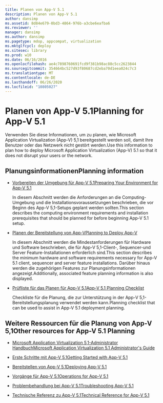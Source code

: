 ```yaml
---
title: Planen von App-V 5.1
description: Planen von App-V 5.1
author: dansimp
ms.assetid: 8d84e679-0bd3-4864-976b-a3cbe6eafba6
ms.reviewer: ''
manager: dansimp
ms.author: dansimp
ms.pagetype: mdop, appcompat, virtualization
ms.mktglfcycl: deploy
ms.sitesec: library
ms.prod: w10
ms.date: 06/16/2016
ms.openlocfilehash: ae4c7898760691fcd9f381b98ac88c5cc2623844
ms.sourcegitcommit: 354664bc527d93f80687cd2eba70d1eea024c7c3
ms.translationtype: MT
ms.contentlocale: de-DE
ms.lasthandoff: 06/26/2020
ms.locfileid: "10805027"
---
```

# <span data-ttu-id="d7488-103">Planen von App-V 5.1</span><span class="sxs-lookup"><span data-stu-id="d7488-103">Planning for App-V 5.1</span></span>


<span data-ttu-id="d7488-104">Verwenden Sie diese Informationen, um zu planen, wie Microsoft Application Virtualization (App-V) 5,1 bereitgestellt werden soll, damit Ihre Benutzer oder das Netzwerk nicht gestört werden.</span><span class="sxs-lookup"><span data-stu-id="d7488-104">Use this information to plan how to deploy Microsoft Application Virtualization (App-V) 5.1 so that it does not disrupt your users or the network.</span></span>

## <span data-ttu-id="d7488-105">Planungsinformationen</span><span class="sxs-lookup"><span data-stu-id="d7488-105">Planning information</span></span>


-   [<span data-ttu-id="d7488-106">Vorbereiten der Umgebung für App-V 5.1</span><span class="sxs-lookup"><span data-stu-id="d7488-106">Preparing Your Environment for App-V 5.1</span></span>](preparing-your-environment-for-app-v-51.md)

    <span data-ttu-id="d7488-107">In diesem Abschnitt werden die Anforderungen an die Computing-Umgebung und die Installationsvoraussetzungen beschrieben, die vor Beginn des App-V 5,1-Setups geplant werden sollten.</span><span class="sxs-lookup"><span data-stu-id="d7488-107">This section describes the computing environment requirements and installation prerequisites that should be planned for before beginning App-V 5.1 setup.</span></span>

-   [<span data-ttu-id="d7488-108">Planen der Bereitstellung von App-V</span><span class="sxs-lookup"><span data-stu-id="d7488-108">Planning to Deploy App-V</span></span>](planning-to-deploy-app-v51.md)

    <span data-ttu-id="d7488-109">In diesem Abschnitt werden die Mindestanforderungen für Hardware und Software beschrieben, die für App-V 5,1-Client-, Sequencer-und Server Feature-Installationen erforderlich sind.</span><span class="sxs-lookup"><span data-stu-id="d7488-109">This section describes the minimum hardware and software requirements necessary for App-V 5.1 client, sequencer and server feature installations.</span></span> <span data-ttu-id="d7488-110">Darüber hinaus werden die zugehörigen Features zur Planungsinformationen angezeigt.</span><span class="sxs-lookup"><span data-stu-id="d7488-110">Additionally, associated feature planning information is also displayed.</span></span>

-   [<span data-ttu-id="d7488-111">Prüfliste für das Planen für App-V 5.1</span><span class="sxs-lookup"><span data-stu-id="d7488-111">App-V 5.1 Planning Checklist</span></span>](app-v-51-planning-checklist.md)

    <span data-ttu-id="d7488-112">Checkliste für die Planung, die zur Unterstützung in der App-V 5,1-Bereitstellungsplanung verwendet werden kann.</span><span class="sxs-lookup"><span data-stu-id="d7488-112">Planning checklist that can be used to assist in App-V 5.1 deployment planning.</span></span>






## <a href="" id="other-resources-for-app-v-5-1-planning-"></a><span data-ttu-id="d7488-113">Weitere Ressourcen für die Planung von App-V 5,1</span><span class="sxs-lookup"><span data-stu-id="d7488-113">Other resources for App-V 5.1 Planning</span></span>


-   [<span data-ttu-id="d7488-114">Microsoft Application Virtualization 5,1-Administrator Handbuch</span><span class="sxs-lookup"><span data-stu-id="d7488-114">Microsoft Application Virtualization 5.1 Administrator's Guide</span></span>](microsoft-application-virtualization-51-administrators-guide.md)

-   [<span data-ttu-id="d7488-115">Erste Schritte mit App-V 5.1</span><span class="sxs-lookup"><span data-stu-id="d7488-115">Getting Started with App-V 5.1</span></span>](getting-started-with-app-v-51.md)

-   [<span data-ttu-id="d7488-116">Bereitstellen von App-V 5.1</span><span class="sxs-lookup"><span data-stu-id="d7488-116">Deploying App-V 5.1</span></span>](deploying-app-v-51.md)

-   [<span data-ttu-id="d7488-117">Vorgänge für App-V 5.1</span><span class="sxs-lookup"><span data-stu-id="d7488-117">Operations for App-V 5.1</span></span>](operations-for-app-v-51.md)

-   [<span data-ttu-id="d7488-118">Problembehandlung bei App-V 5.1</span><span class="sxs-lookup"><span data-stu-id="d7488-118">Troubleshooting App-V 5.1</span></span>](troubleshooting-app-v-51.md)

-   [<span data-ttu-id="d7488-119">Technische Referenz zu App-V 5.1</span><span class="sxs-lookup"><span data-stu-id="d7488-119">Technical Reference for App-V 5.1</span></span>](technical-reference-for-app-v-51.md)

 

 






